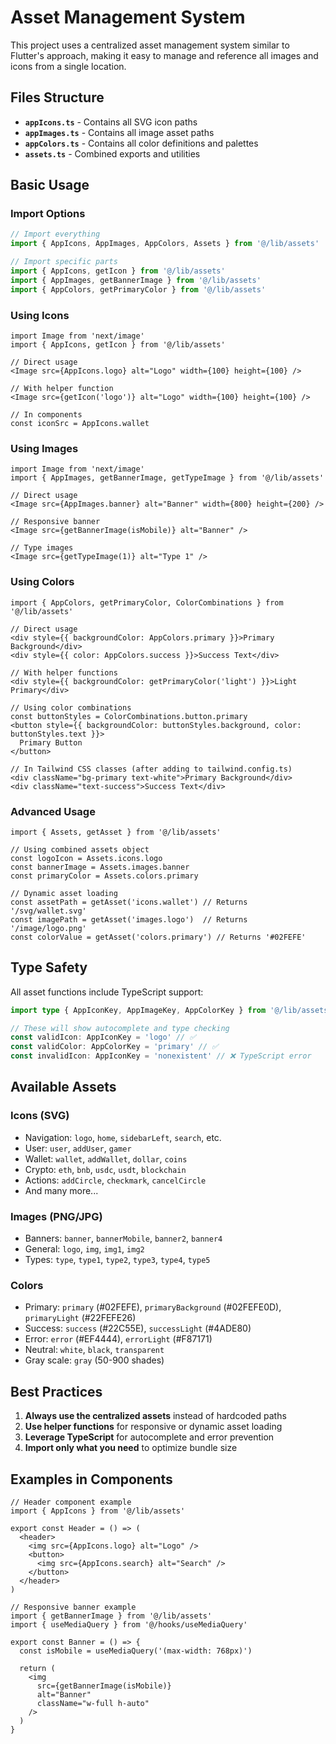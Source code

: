 # Asset Management System

This project uses a centralized asset management system similar to Flutter's approach, making it easy to manage and reference all images and icons from a single location.

## Files Structure

- **`appIcons.ts`** - Contains all SVG icon paths
- **`appImages.ts`** - Contains all image asset paths
- **`appColors.ts`** - Contains all color definitions and palettes
- **`assets.ts`** - Combined exports and utilities

## Basic Usage

### Import Options

```typescript
// Import everything
import { AppIcons, AppImages, AppColors, Assets } from '@/lib/assets'

// Import specific parts
import { AppIcons, getIcon } from '@/lib/assets'
import { AppImages, getBannerImage } from '@/lib/assets'
import { AppColors, getPrimaryColor } from '@/lib/assets'
```

### Using Icons

```tsx
import Image from 'next/image'
import { AppIcons, getIcon } from '@/lib/assets'

// Direct usage
<Image src={AppIcons.logo} alt="Logo" width={100} height={100} />

// With helper function
<Image src={getIcon('logo')} alt="Logo" width={100} height={100} />

// In components
const iconSrc = AppIcons.wallet
```

### Using Images

```tsx
import Image from 'next/image'
import { AppImages, getBannerImage, getTypeImage } from '@/lib/assets'

// Direct usage
<Image src={AppImages.banner} alt="Banner" width={800} height={200} />

// Responsive banner
<Image src={getBannerImage(isMobile)} alt="Banner" />

// Type images
<Image src={getTypeImage(1)} alt="Type 1" />
```

### Using Colors

```tsx
import { AppColors, getPrimaryColor, ColorCombinations } from '@/lib/assets'

// Direct usage
<div style={{ backgroundColor: AppColors.primary }}>Primary Background</div>
<div style={{ color: AppColors.success }}>Success Text</div>

// With helper functions
<div style={{ backgroundColor: getPrimaryColor('light') }}>Light Primary</div>

// Using color combinations
const buttonStyles = ColorCombinations.button.primary
<button style={{ backgroundColor: buttonStyles.background, color: buttonStyles.text }}>
  Primary Button
</button>

// In Tailwind CSS classes (after adding to tailwind.config.ts)
<div className="bg-primary text-white">Primary Background</div>
<div className="text-success">Success Text</div>
```

### Advanced Usage

```tsx
import { Assets, getAsset } from '@/lib/assets'

// Using combined assets object
const logoIcon = Assets.icons.logo
const bannerImage = Assets.images.banner
const primaryColor = Assets.colors.primary

// Dynamic asset loading
const assetPath = getAsset('icons.wallet') // Returns '/svg/wallet.svg'
const imagePath = getAsset('images.logo')  // Returns '/image/logo.png'
const colorValue = getAsset('colors.primary') // Returns '#02FEFE'
```

## Type Safety

All asset functions include TypeScript support:

```typescript
import type { AppIconKey, AppImageKey, AppColorKey } from '@/lib/assets'

// These will show autocomplete and type checking
const validIcon: AppIconKey = 'logo' // ✅
const validColor: AppColorKey = 'primary' // ✅
const invalidIcon: AppIconKey = 'nonexistent' // ❌ TypeScript error
```

## Available Assets

### Icons (SVG)
- Navigation: `logo`, `home`, `sidebarLeft`, `search`, etc.
- User: `user`, `addUser`, `gamer`
- Wallet: `wallet`, `addWallet`, `dollar`, `coins`
- Crypto: `eth`, `bnb`, `usdc`, `usdt`, `blockchain`
- Actions: `addCircle`, `checkmark`, `cancelCircle`
- And many more...

### Images (PNG/JPG)
- Banners: `banner`, `bannerMobile`, `banner2`, `banner4`
- General: `logo`, `img`, `img1`, `img2`  
- Types: `type`, `type1`, `type2`, `type3`, `type4`, `type5`

### Colors
- Primary: `primary` (#02FEFE), `primaryBackground` (#02FEFE0D), `primaryLight` (#22FEFE26)
- Success: `success` (#22C55E), `successLight` (#4ADE80)
- Error: `error` (#EF4444), `errorLight` (#F87171)
- Neutral: `white`, `black`, `transparent`
- Gray scale: `gray` (50-900 shades)

## Best Practices

1. **Always use the centralized assets** instead of hardcoded paths
2. **Use helper functions** for responsive or dynamic asset loading
3. **Leverage TypeScript** for autocomplete and error prevention
4. **Import only what you need** to optimize bundle size

## Examples in Components

```tsx
// Header component example
import { AppIcons } from '@/lib/assets'

export const Header = () => (
  <header>
    <img src={AppIcons.logo} alt="Logo" />
    <button>
      <img src={AppIcons.search} alt="Search" />
    </button>
  </header>
)
```

```tsx
// Responsive banner example
import { getBannerImage } from '@/lib/assets'
import { useMediaQuery } from '@/hooks/useMediaQuery'

export const Banner = () => {
  const isMobile = useMediaQuery('(max-width: 768px)')
  
  return (
    <img 
      src={getBannerImage(isMobile)} 
      alt="Banner"
      className="w-full h-auto"
    />
  )
}
```
